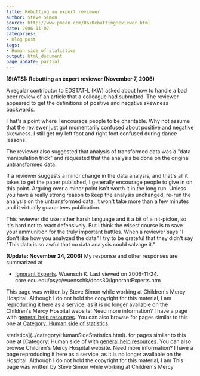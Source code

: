 ```yaml
---
title: Rebutting an expert reviewer
author: Steve Simon
source: http://www.pmean.com/06/RebuttingReviewer.html
date: 2006-11-07
categories:
- Blog post
tags:
- Human side of statistics
output: html_document
page_update: partial
---
```

**[StATS]:** **Rebutting an expert reviewer
(November 7, 2006)**

A regular contributor to EDSTAT-L (KW) asked about how to handle a bad
peer review of an article that a colleague had submitted. The reviewer
appeared to get the definitions of positive and negative skewness
backwards.

That's a point where I encourage people to be charitable. Why not
assume that the reviewer just got momentarily confused about positive
and negative skewness. I still get my left foot and right foot confused
during dance lessons.

The reviewer also suggested that analysis of transformed data was a
"data manipulation trick" and requested that the analysis be done on
the original untransformed data.

If a reviewer suggests a minor change in the data analysis, and that's
all it takes to get the paper published, I generally encourage people to
give in on this point. Arguing over a minor point isn't worth it in the
long run. Unless you have a really strong reason to keep the analysis
unchanged, re-run the analysis on the untransformed data. It won't take
more than a few minutes and it virtually guarantees publication.

This reviewer did use rather harsh language and it a bit of a
nit-picker, so it's hard not to react defensively. But I think the
wisest course is to save your ammunition for the truly important
battles. When a reviewer says "I don't like how you analyzed the
data" I try to be grateful that they didn't say "This data is so
awful that no data analysis could salvage it."

**(Update: November 24, 2006)** My response and other responses are
summarized at

-   [Ignorant
    Experts](http://core.ecu.edu/psyc/wuenschk/docs30/IgnorantExperts.htm).
    Wuensch K. Last viewed on 2006-11-24.
    core.ecu.edu/psyc/wuenschk/docs30/IgnorantExperts.htm

This page was written by Steve Simon while working at Children's Mercy
Hospital. Although I do not hold the copyright for this material, I am
reproducing it here as a service, as it is no longer available on the
Children's Mercy Hospital website. Need more information? I have a page
with [general help resources](../GeneralHelp.html). You can also browse
for pages similar to this one at [Category: Human side of
statistics](../category/HumanSideStatistics.html).
<!---More--->
statistics](../category/HumanSideStatistics.html).
for pages similar to this one at [Category: Human side of
with [general help resources](../GeneralHelp.html). You can also browse
Children's Mercy Hospital website. Need more information? I have a page
reproducing it here as a service, as it is no longer available on the
Hospital. Although I do not hold the copyright for this material, I am
This page was written by Steve Simon while working at Children's Mercy

<!---Do not use
**[StATS]:** **Rebutting an expert reviewer
This page was written by Steve Simon while working at Children's Mercy
Hospital. Although I do not hold the copyright for this material, I am
reproducing it here as a service, as it is no longer available on the
Children's Mercy Hospital website. Need more information? I have a page
with [general help resources](../GeneralHelp.html). You can also browse
for pages similar to this one at [Category: Human side of
statistics](../category/HumanSideStatistics.html).
page_update: partial
--->

